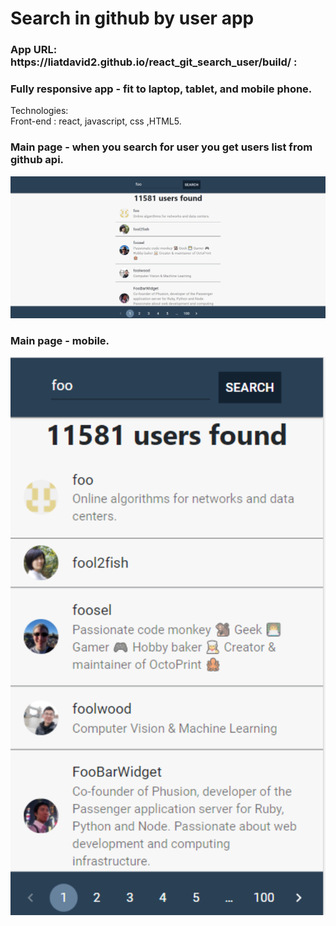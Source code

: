 # Search in github by user app

<h3>App URL: https://liatdavid2.github.io/react_git_search_user/build/ : </h3> 

<h3>Fully responsive app - fit to laptop, tablet, and mobile phone.</h3>

Technologies:\
Front-end : react, javascript, css ,HTML5.

<h3>Main page - when you search for user you get users list from github api.</h3>
<img src="https://raw.githubusercontent.com/liatdavid2/react_git_search_user/main/build/%E2%80%8F%E2%80%8Fapp.PNG?raw=true" width="950" >


<h3>Main page - mobile.</h3>
<img src="https://raw.githubusercontent.com/liatdavid2/react_git_search_user/main/build/app_mobile.PNG?raw=true" width="950" >

